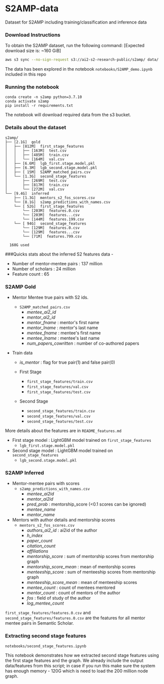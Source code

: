 # S2AMP-data
Dataset for S2AMP including training/classification and inference data

### Download Instructions
To obtain the S2AMP dataset, run the following command:
[Expected download size is: ~160 GiB]

```bash
aws s3 sync --no-sign-request s3://ai2-s2-research-public/s2amp/ data/
````

The data has been explored in the notebook `notebooks/S2AMP_demo.ipynb` included in this repo


### Running the notebook
````
conda create -n s2amp python=3.7.10
conda activate s2amp
pip install -r requirements.txt
````

The notebook will download required data from the s3 bucket.

### Details about the dataset

````
s2amp/
├── [2.1G]  gold
│   ├── [812M]  first_stage_features
│   │   ├── [163M]  test.csv
│   │   ├── [485M]  train.csv
│   │   └── [164M]  val.csv
│   ├── [6.6M]  lgb_first.stage.model.pkl
│   ├── [6.3M]  lgb_second.stage.model.pkl
│   ├── [ 15M]  S2AMP_matched_pairs.csv
│   └── [1.3G]  second_stage_features
│       ├── [269M]  test.csv
│       ├── [817M]  train.csv
│       └── [272M]  val.csv
└── [9.4G]  inferred
    ├── [1.3G]  mentors_s2_fos_scores.csv
    └── [8.1G]  s2amp_predictions_with_names.csv
    └── [ 52G]  first_stage_features
        └── [203M]  features.0.csv
        └── [203M]  features...csv
        └── [144M]  features.199.csv
    └── [ 94G]  second_stage_features
        └── [129M]  features.0.csv
        └── [129M]  features...csv
        └── [71M]  features.799.csv
              
  160G used
````

###Quicks stats about the inferred S2 features data -
- Number of mentor-mentee pairs : 137 million
- Number of scholars : 24 million
- Feature count : 65


### S2AMP Gold
- Mentor Mentee true pairs with S2 ids.
  - `S2AMP_matched_pairs.csv`
    - _mentee_ai2_id_
    - _mentor_ai2_id_
    - _mentor_fname_ : mentor's first name
    - _mentor_lname_ : mentor's last name
    - _mentee_fname_ : mentee's first name
    - _mentee_lname_ : mentee's last name
    - _num_papers_cowritten_ : number of co-authored papers


- Train data
  - _is_mentor_ : flag for true pair(1) and false pair(0)
  - First Stage
    - `first_stage_features/train.csv`
    - `first_stage_features/val.csv`
    - `first_stage_features/test.csv`
      
  - Second Stage
    - `second_stage_features/train.csv`
    - `second_stage_features/val.csv`
    - `second_stage_features/test.csv`

More details about the features are in `README_features.md`

- First stage model : LightGBM model trained on `first_stage_features`
  - `lgb_first.stage.model.pkl`
- Second stage model : LightGBM model trained on `second_stage_features`
  - `lgb_second.stage.model.pkl`


### S2AMP Inferred
- Mentor-mentee pairs with scores
  - `s2amp_predictions_with_names.csv`
    - _mentee_ai2id_
    - _mentor_ai2id_
    - _pred_prob_ : mentorship_score (<0.1 scores can be ignored)
    - _mentee_name_
    - _mentor_name_
- Mentors with author details and mentorship scores
  - `mentors_s2_fos_scores.csv`
    - _authors_ai2_id_ : ai2id of the author
    - _h_index_
    - _paper_count_
    - _citation_count_
    - _affiliations_
    - _mentorship_score_ : sum of mentorship scores from mentorship graph 
    - _mentorship_score_mean_ : mean of mentorship scores
    - _menteeship_score_ : sum of menteeship scores from mentorship graph 
    - _menteeship_score_mean_ : mean of menteeship scores
    - _mentee_count_ : count of mentees mentored 
    - _mentor_count_ : count of mentors of the author
    - _fos_ : field of study of the author
    - _log_mentee_count_
    

`first_stage_features/features.0.csv` and `second_stage_features/features.0.csv` are the features for all mentor mentee
pairs in Semantic Scholar. 

### Extracting second stage features

`notebooks/second_stage_features.ipynb`

This notebook demonstrates how we extracted second stage features using the first stage features
and the graph.
We already include the output data/features from this script; in case if you run this
make sure the system has enough memory - 120G which is need to load the 200 million node graph.
